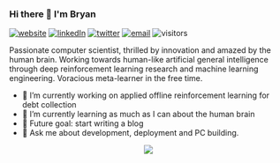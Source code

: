 ### Hi there 👋 I'm Bryan 

[![website](https://img.shields.io/badge/website-444?logo=github)](https://bryanoliveira.github.io/)
[![linkedIn](https://img.shields.io/badge/linkedIn-%230077B5.svg?&logo=linkedin&logoColor=white)](https://linkedin.com/in/bryanoliveira)
[![twitter](https://img.shields.io/badge/twitter-%231DA1F2.svg?&logo=twitter&logoColor=white)](https://twitter.com/bryanlincoln_)
[![email](https://img.shields.io/badge/email-EA4335?&logo=gmail&logoColor=white)](mailto:bryanlmoliveira@gmail.com)
![visitors](https://visitor-badge.glitch.me/badge?page_id=bryanoliveira)

Passionate computer scientist, thrilled by innovation and amazed by the human brain. Working towards human-like artificial general intelligence through deep reinforcement learning research and machine learning engineering. Voracious meta-learner in the free time.

- 🔭 I’m currently working on applied offline reinforcement learning for debt collection
- 🌱 I’m currently learning as much as I can about the human brain
- :muscle: Future goal: start writing a blog
- 💬 Ask me about development, deployment and PC building.
<!-- <> - ⚡ Fun fact: I didn't think of any fun fact yet. -->
<!-- - 👯 I’m looking to collaborate on -->
<!-- - 🤔 I’m looking for help with neuroscience and the nature of consciousness -->

<p align="center">
  <img src="https://github-readme-stats.vercel.app/api?username=bryanoliveira&bg_color=30,e96443,904e95&title_color=fff&text_color=fff">
</p>

